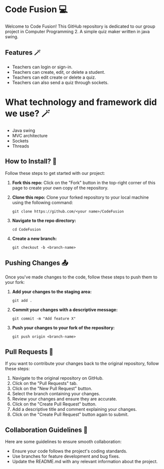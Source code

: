 # Code Fusion 💻

Welcome to Code Fusion! This GitHub repository is dedicated to our group project in Computer Programming 2. A simple quiz maker written in java swing.

## Features 🪄
- Teachers can login or sign-in. 
- Teachers can create, edit, or delete a student.
- Teachers can edit create or delete a quiz.
- Teachers can also send a quiz through sockets.

# What technology and framework did we use? 🪄
- Java swing
- MVC architecture
- Sockets
-  Threads

## How to Install? 🚀

Follow these steps to get started with our project:

1. **Fork this repo:** Click on the "Fork" button in the top-right corner of this page to create your own copy of the repository.

2. **Clone this repo:** Clone your forked repository to your local machine using the following command:
    ```
    git clone https://github.com/<your name>/CodeFusion
    ```

3. **Navigate to the repo directory:**
    ```
    cd CodeFusion
    ```

4. **Create a new branch:**
    ```
    git checkout -b <branch-name>
    ```

## Pushing Changes 📤

Once you've made changes to the code, follow these steps to push them to your fork:

1. **Add your changes to the staging area:**
    ```
    git add .
    ```

2. **Commit your changes with a descriptive message:**
    ```
    git commit -m "Add feature X"
    ```

3. **Push your changes to your fork of the repository:**
    ```
    git push origin <branch-name>
    ```

## Pull Requests 🔄

If you want to contribute your changes back to the original repository, follow these steps:

1. Navigate to the original repository on GitHub.
2. Click on the "Pull Requests" tab.
3. Click on the "New Pull Request" button.
4. Select the branch containing your changes.
5. Review your changes and ensure they are accurate.
6. Click on the "Create Pull Request" button.
7. Add a descriptive title and comment explaining your changes.
8. Click on the "Create Pull Request" button again to submit.

## Collaboration Guidelines 🤝

Here are some guidelines to ensure smooth collaboration:

- Ensure your code follows the project's coding standards.
- Use branches for feature development and bug fixes.
- Update the README.md with any relevant information about the project.
